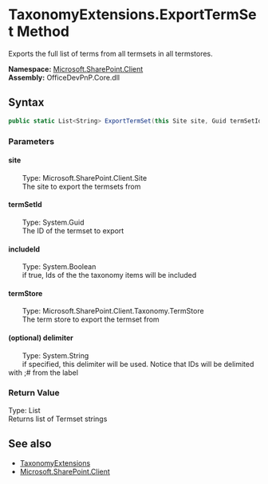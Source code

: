 # TaxonomyExtensions.ExportTermSet Method  
 Exports the full list of terms from all termsets in all termstores.   

**Namespace:** [Microsoft.SharePoint.Client](Microsoft.SharePoint.Client.md)  
**Assembly:** OfficeDevPnP.Core.dll  
## Syntax
```C#
public static List<String> ExportTermSet(this Site site, Guid termSetId, Boolean includeId, TermStore termStore, String delimiter = "|")
```
### Parameters
#### site  
&emsp;&emsp;Type: Microsoft.SharePoint.Client.Site  
&emsp;&emsp;The site to export the termsets from  

  

#### termSetId  
&emsp;&emsp;Type: System.Guid  
&emsp;&emsp;The ID of the termset to export  

  

#### includeId  
&emsp;&emsp;Type: System.Boolean  
&emsp;&emsp;if true, Ids of the the taxonomy items will be included  

  

#### termStore  
&emsp;&emsp;Type: Microsoft.SharePoint.Client.Taxonomy.TermStore  
&emsp;&emsp;The term store to export the termset from  

  

#### (optional) delimiter  
&emsp;&emsp;Type: System.String  
&emsp;&emsp;if specified, this delimiter will be used. Notice that IDs will be delimited with ;# from the label  

  

### Return Value
Type: List<String>  
Returns list of Termset strings  


## See also
- [TaxonomyExtensions](Microsoft.SharePoint.Client.TaxonomyExtensions.md) 
- [Microsoft.SharePoint.Client](Microsoft.SharePoint.Client.md) 
